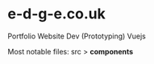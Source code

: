 # e-d-g-e.co.uk
Portfolio Website Dev (Prototyping) Vuejs

Most notable files: src > **components**
